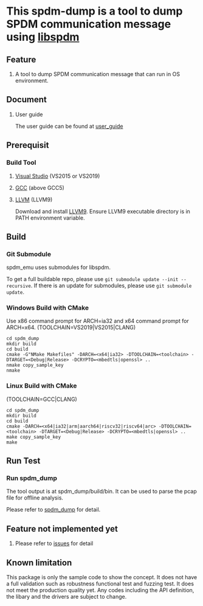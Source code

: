 # This spdm-dump is a tool to dump SPDM communication message using [libspdm](https://github.com/DMTF/libspdm)

## Feature

1) A tool to dump SPDM communication message that can run in OS environment.

## Document

1) User guide

   The user guide can be found at [user_guide](https://github.com/DMTF/spdm-dump/blob/main/doc/spdm_dump.md)

## Prerequisit

### Build Tool

1) [Visual Studio](https://visualstudio.microsoft.com/) (VS2015 or VS2019)

2) [GCC](https://gcc.gnu.org/) (above GCC5)

3) [LLVM](https://llvm.org/) (LLVM9)

   Download and install [LLVM9](http://releases.llvm.org/download.html#9.0.0). Ensure LLVM9 executable directory is in PATH environment variable.

## Build

### Git Submodule

   spdm_emu uses submodules for libspdm.

   To get a full buildable repo, please use `git submodule update --init --recursive`.
   If there is an update for submodules, please use `git submodule update`.

### Windows Build with CMake

   Use x86 command prompt for ARCH=ia32 and x64 command prompt for ARCH=x64. (TOOLCHAIN=VS2019|VS2015|CLANG)
   ```
   cd spdm_dump
   mkdir build
   cd build
   cmake -G"NMake Makefiles" -DARCH=<x64|ia32> -DTOOLCHAIN=<toolchain> -DTARGET=<Debug|Release> -DCRYPTO=<mbedtls|openssl> ..
   nmake copy_sample_key
   nmake
   ```

### Linux Build with CMake

   (TOOLCHAIN=GCC|CLANG)
   ```
   cd spdm_dump
   mkdir build
   cd build
   cmake -DARCH=<x64|ia32|arm|aarch64|riscv32|riscv64|arc> -DTOOLCHAIN=<toolchain> -DTARGET=<Debug|Release> -DCRYPTO=<mbedtls|openssl> ..
   make copy_sample_key
   make
   ```

## Run Test

### Run spdm_dump

   The tool output is at spdm_dump/build/bin. It can be used to parse the pcap file for offline analysis.

   Please refer to [spdm_dump](https://github.com/DMTF/spdm-dump/blob/main/doc/spdm_dump.md) for detail. 

## Feature not implemented yet

1) Please refer to [issues](https://github.com/DMTF/spdm-dump/issues) for detail

## Known limitation
This package is only the sample code to show the concept.
It does not have a full validation such as robustness functional test and fuzzing test. It does not meet the production quality yet.
Any codes including the API definition, the libary and the drivers are subject to change.

